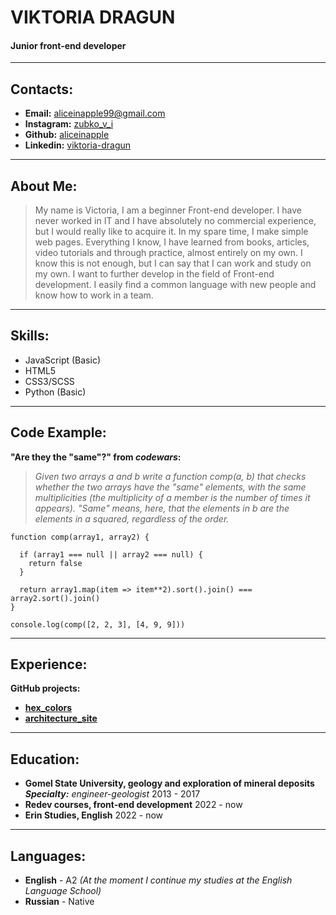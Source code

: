 # VIKTORIA DRAGUN
#### Junior front-end developer

***

## Contacts:
* **Email:** aliceinapple99@gmail.com
* **Instagram:** [zubko_v_i](https://www.instagram.com/zubko_v_i/)
* **Github:** [aliceinapple](https://github.com/aliceinapple)
* **Linkedin:** [viktoria-dragun](https://www.linkedin.com/in/viktoria-dragun-a76237238/)

***

## About Me:
>My name is Victoria, I am a beginner Front-end developer. I have never worked in IT and I have absolutely no commercial experience, but I would really like to acquire it.
In my spare time, I make simple web pages. Everything I know, I have learned from books, articles, video tutorials and through practice, almost entirely on my own. I know this is not enough, but I can say that I can work and study on my own.
I want to further develop in the field of Front-end development.
I easily find a common language with new people and know how to work in a team.

***

## Skills:
* JavaScript (Basic)
* HTML5
* CSS3/SCSS
* Python (Basic)

***

## Code Example:
**"Are they the "same"?" from *codewars*:**
>*Given two arrays a and b write a function comp(a, b) that checks whether the two arrays have the "same" elements, with the same multiplicities (the multiplicity of a member is the number of times it appears). "Same" means, here, that the elements in b are the elements in a squared, regardless of the order.*

```
function comp(array1, array2) {

  if (array1 === null || array2 === null) {
    return false
  }
  
  return array1.map(item => item**2).sort().join() === array2.sort().join()
}

console.log(comp([2, 2, 3], [4, 9, 9]))
```

***

## Experience:
**GitHub projects:**
* [**hex_colors**](https://github.com/aliceinapple/hex_colors.git)
* [**architecture_site**](https://github.com/aliceinapple/architecture_site.git)

***

## Education:
* **Gomel State University, geology and exploration of mineral deposits** 
    ***Specialty:*** *engineer-geologist*
    2013 - 2017
* **Redev courses, front-end development**
    2022 - now
* **Erin Studies, English**
    2022 - now

***

## Languages:
* **English** - A2
*(At the moment I continue my studies at the English Language School)*
* **Russian** - Native